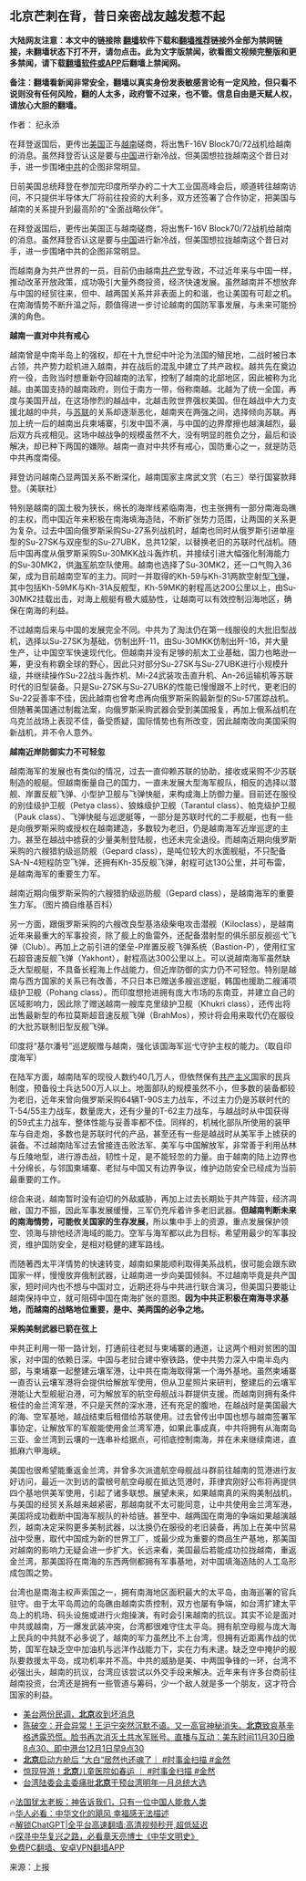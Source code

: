  <!-- 面包屑导航 --> <h2>北京芒刺在背，昔日亲密战友越发惹不起</h2> <p class="notice"><b>大陆网友注意：本文中的链接除 <a href="https://github.com/bannedbook/fanqiang" >翻墙</a>软件下载和<a href="https://github.com/killgcd/justmysocks/blob/master/README.md">翻墙推荐</a>链接外全部为禁网链接，未翻墙状态下打不开，请勿点击。此为文字版禁闻，欲看图文视频完整版和更多禁闻，请下载<a href="https://github.com/bannedbook/fanqiang">翻墙软件或APP</a>后翻墙上禁闻网。</p><p>备注：翻墙看新闻非常安全，翻墙以真实身份发表敏感言论有一定风险，但只看不说则没有任何风险，翻的人太多，政府管不过来，也不管。信息自由是天赋人权，请放心大胆的翻墙。</b></p>  <div class="entry"> <p>作者： 纪永添</p> <p id="summary">在拜登返国后，更传出<a href="https://www.bannedbook.org/bnews/tag/%e7%be%8e%e5%9b%bd/" class="st_tag internal_tag" rel="tag" title="标签 美国 下的日志">美国</a>正与<a href="https://www.bannedbook.org/bnews/tag/%e8%b6%8a%e5%8d%97/" class="st_tag internal_tag" rel="tag" title="标签 越南 下的日志">越南</a>磋商，将出售F-16V Block70/72战机给越南的消息。虽然拜登否认这是要与<span class='wp_keywordlink_affiliate'><a href="https://www.bannedbook.org/" title="中国" target="_blank">中国</a></span>进行新冷战，但美国想拉拢越南这个昔日对手，进一步围堵<a href="https://www.bannedbook.org/bnews/tag/%e4%b8%ad%e5%85%b1/" class="st_tag internal_tag" rel="tag" title="标签 中共 下的日志">中共</a>的企图非常明显。</p> <p>日前美国总统拜登在参加完印度所举办的二十大工业国高峰会后，顺道转往越南访问，不只提供半导体大厂将前往投资的大利多，双方还签署了合作协定，把美国与越南的关系提升到最高阶的“全面战略伙伴”。</p> <p>在拜登返国后，更传出美国正与越南磋商，将出售F-16V Block70/72战机给越南的消息。虽然拜登否认这是要与<a href="https://www.bannedbook.org/bnews/tag/%E4%B8%AD%E5%9B%BD/" class="st_tag internal_tag" rel="tag" title="标签 中国 下的日志">中国</a>进行新冷战，但美国想拉拢越南这个昔日对手，进一步围堵中共的企图非常明显。</p> <p>而越南身为共产世界的一员，目前仍由越南<a href="https://www.bannedbook.org/bnews/tag/%e5%85%b1%e4%ba%a7%e5%85%9a/" class="st_tag internal_tag" rel="tag" title="标签 共产党 下的日志">共产党</a>专政，不过近年来与中国一样，推动改革开放政策，成功吸引大量外商投资，经济快速发展。虽然越南并不想放弃与中国的经贸往来，但中、越两国关系并非表面上的和谐，也让美国有可趁之机。在南海情势不断升温之际，颇值得进一步讨论越南的国防军事发展，与未来可能扮演的角色。</p> <p><strong>越南一直对中共有戒心</strong></p> <p>越南曾是中南半岛上的强权，却在十九世纪中叶沦为法国的殖民地，二战时被日本占领，共产势力趁机进入越南，并在战后的混乱中建立了共产政权。越共先在奠边府一役，击败当时想重新夺回越南的法军，控制了越南的北部地区，因此被称为北越。由美国支持的越南政府，则位于南方一带，俗称南越。北越为了统一全国，再度与美国开战，在这场惨烈的越战中，北越击败世界强权美国。但在越战中大力支援北越的中共，与<a href="https://www.bannedbook.org/bnews/tag/%E8%8B%8F%E8%81%94/" class="st_tag internal_tag" rel="tag" title="标签 苏联 下的日志">苏联</a>的关系却逐渐恶化，越南夹在两强之间，选择倾向苏联。再加上统一后的越南出兵柬埔寨，引发中国不满，与中国的边界摩擦也越演越烈，最后双方兵戎相见。这场中越战争的规模虽然不大，没有明显的胜负之分，最后和谈解决，却已种下两国的嫌隙。越南一直对中共怀有戒心，国防重心之一，就是防范中共再度南侵。</p> <p>拜登访问越南凸显两国关系不断深化，越南国家主席武文赏（右三）举行国宴款拜登。（美联社）</p> <p>特别是越南的国土极为狭长，绵长的海岸线紧临南海，也主张拥有一部分南海岛礁的主权，而中国近年来积极在南海填海造陆，不断扩张势力范围，让两国的关系更为复杂。过去中国向俄罗斯采购Su-27系列战机时，越南也同时从俄罗斯引进单座型的Su-27SK与双座型的Su-27UBK，总共12架，以替换老旧的苏联时代战机。随后中国再度从俄罗斯采购Su-30MKK战斗轰炸机，并接续引进大幅强化制海能力的Su-30MK2，供<a href="https://www.bannedbook.org/bnews/tag/%e6%b5%b7%e5%86%9b/" class="st_tag internal_tag" rel="tag" title="标签 海军 下的日志">海军</a>航空队使用。越南也选择了Su-30MK2，还一口气购入36架，成为目前越南空军的主力。同时一并取得的Kh-59与Kh-31两款空射型<a href="https://www.bannedbook.org/bnews/tag/%e9%a3%9e%e5%bc%b9/" class="st_tag internal_tag" rel="tag" title="标签 飞弹 下的日志">飞弹</a>，其中包括Kh-59MK与Kh-31A反舰型，Kh-59MK的射程高达200公里以上，由Su-30MK2挂载出击，对海上舰艇有极大威胁性，让越南可以有效控制沿海地区，确保在南海的利益。</p> <p>不过越南后来与中国的发展完全不同。中共为了淘汰仍在第一线服役的大批旧型战机，选择以Su-27SK为基础，仿制出歼-11，由Su-30MKK仿制出歼-16，并大量生产，让中国空军快速现代化。但越南并没有足够的航太工业基础，国力也略逊一筹，更没有称霸全球的野心，因此只对部分Su-27SK与Su-27UBK进行小规模升级，并继续操作Su-22战斗轰炸机、Mi-24武装攻击直升机、An-26运输机等苏联时代的旧型装备。只是Su-27SK与Su-27UBK的性能已慢慢跟不上时代，更老旧的Su-22妥善率不佳，因此越南也曾考虑再向俄罗斯采购最新型的Su-57匿踪战机。但随著美国通过制裁法案，向俄罗斯采购武器会受到美国报复，再加上俄系战机在乌克兰战场上表现不佳，备受质疑，国际情势也有所改变，因此越南改向美国采购新战机，并不令人意外。</p> <p><strong>越南近岸防御实力不可轻忽</strong></p> <p>越南海军的发展也有类似的情况，过去一直仰赖苏联的协助，接收或采购不少苏联制造的舰艇。但越南衡量自己的国力，一直未发展大型海军舰队，相反的选择以潜舰、岸置反舰飞弹、小型护卫舰与飞弹快艇，来构成海上防御力量。目前还在服役的别佳级护卫舰（Petya class）、狼蛛级护卫舰（Tarantul class）、帕克级护卫舰（Pauk class）、飞弹快艇与巡逻艇等，一部分是苏联时代的二手舰艇，也有一些是向俄罗斯采购或授权在越南建造，多数较为老旧，仍是越南海军近岸巡逻的主力。甚至在越战中掳获的少量美制登陆舰，也还未完全退役。而越南近期向俄罗斯采购的六艘猎豹级巡防舰（Gepard class），是吨位较大的水面舰艇，不只配备SA-N-4短程防空飞弹，还拥有Kh-35反舰飞弹，射程可达130公里，并可布雷，是越南海军的重要生力军。</p>  <p>越南近期向俄罗斯采购的六艘猎豹级巡防舰（Gepard class），是越南海军的重要生力军。（图片摘自维基百科）</p> <p>另一方面，跟俄罗斯采购的六艘改良型基洛级柴电攻击潜舰（Kiloclass），是越南近年来最重大的军事投资，除了舰上的鱼雷外，还配备潜射型的俱乐部反舰巡弋飞弹（Club）。再加上之前引进的堡垒-P岸置反舰飞弹系统（Bastion-P），使用红宝石超音速反舰飞弹（Yakhont），射程高达300公里以上。可以说越南海军虽然缺乏大型舰艇，不具备长程海上作战能力，但近岸防御的实力仍不可轻忽。特别是越南与西方国家的关系已有改善，不只日本已赠送多艘巡逻艇，韩国也援助二艘浦项级护卫舰（Pohang class）。而印度想抢进拥有庞大市场的东南亚，并建立自己的区域影响力，因此除了赠送越南一艘库克里级护卫舰（Khukri class），还传出将出售最新型的布拉莫斯超音速反舰飞弹（BrahMos），预计将会用来取代仍在服役的大批苏联制旧型反舰飞弹。</p> <p>印度将“基尔潘号”巡逻舰赠与越南，强化该国海军巡弋守护主权的能力。（取自印度海军）</p> <p>在陆军方面，越南陆军的现役人数约40几万人，但依然保有<span class='wp_keywordlink'><a href="https://www.bannedbook.org/forum2/topic6177.html" title="《共产主义的终极目的》" target="_blank">共产主义</a></span>国家的民兵制度，预备役士兵达500万人以上。地面部队的规模虽然不小，但多数的装备都较为老旧，近年来曾向俄罗斯采购64辆T-90S主力战车，不过主力仍是苏联时代的T-54/55主力战车，数量庞大，还有少量的T-62主力战车，与越战时从中国获得的59式主力战车，整体性能与妥善率都不佳。同样的，机械化部队所使用的装甲车与自走炮，多数也是苏联时代的产品，甚至还有一些是越战时从美军手上掳获的装备。不过越南陆军过去曾接连击败法军、美军与中国解放军，非常善于利用丛林与丘陵地型，进行游击战，韧性十足，是不能轻忽的力量。由于越南的陆上边界也十分绵长，与邻国柬埔寨、老挝与中国又有边界争议，维护边防安全已经成为当前最重要的工作。</p> <p>综合来说，越南暂时没有迫切的外敌威胁，再加上过去长期处于共产阵营，经济凋敝，国力不振，因此军事发展缓慢，三军仍充斥着许多老旧武器。<strong>但越南判断未来的南海情势，可能攸关国家的生存发展，</strong>所以集中手上的资源，重点发展保护领空、领海与排他经济海域的能力。空军与海军都以此为目标，希望用最少的军事投资，维护国防安全，是相对稳健的建军路线。</p> <p>而随著西太平洋情势的快速转变，越南如果能顺利取得美系战机，很可能会跟东欧国家一样，慢慢放弃俄制武器，让越南进一步向美国倾斜。不过越南毕竟是共产国家，短时间内也不想与中国对立，近期还将与中共进行联合演习，但美国只要能让越南保持中立，就可阻碍中国在南海扩张的意图。<strong>因为中共正积极在南海寻求基地，而越南的战略地位重要，是中、美两国的必争之地。</strong></p>  <p><strong>采购美制武器已箭在弦上</strong></p> <p>中共正利用一带一路计划，打通前往老挝与柬埔寨的通道，让这两个相对贫困的国家，对中国的依赖日深。中国与老挝合建中寮铁路，使中共势力深入中南半岛内部，与柬埔寨一起整建云壤军港，让中共在南海取得第一个海外基地。虽然柬埔寨一直否认云壤军港将会提供给解放军使用，但从卫星照片来研判，整建后的云壤军港能让大型舰艇泊港，可为解放军的航空母舰战斗群提供支援。而越南则拥有条件极佳的金兰湾军港，不只是天然的深水港，还有充足的腹地，在越战时是美国最大的海、空军基地，越战结束后租借给苏联使用。过去曾传出中国也想与越南签署军事协定，让解放军的军舰能使用金兰湾军港，如果此事成真，中共将拥有从海南岛三亚、金兰湾到云壤的一连串补给据点，可彻底控制南海，并在未来继续南进，直抵麻六甲海峡。</p> <p>美国也很希望能重返金兰湾，并曾多次派遣航空母舰战斗群前往越南的笕港进行友好访问，最近一次到访的雷根号航空母舰在抵达笕港时，菲律宾刚好公布将再提供四个基地供美军使用，引起了诸多联想。展望未来，如果越南真的采购美制战机，与美国的经贸关系越来越紧密，那越南就不太可能同意，让中共使用金兰湾军港，美国将成功截断中国海军舰队的补给链。甚至中、越两国在南海的争端如果越演越烈，越南决定采购更多美制武器，以汰换仍在服役的老旧装备，再加上在美中贸易战中受惠，取代中国成为新的世界工厂，或最少成为重要的商品生产基地，那美国对越南的影响力无疑会进一步扩大。长远来看，美国最后若能成功拉拢越南，重返金兰湾，那美国将在南海的东西两侧都拥有军事基地，对中国填海造陆的人工岛形成包围之势。</p> <p>台湾也是南海主权声索国之一，拥有南海地区面积最大的太平岛，由海巡署的官兵驻守。由于太平岛周边的岛礁由越南实质控制，双方也屡有争端，如台湾扩建太平岛上的机场、码头设施或进行火炮操演，有时会引来越南的抗议。其实不论是面对中共或越南，万一爆发武装冲突，台湾都很难守住太平岛。拥有航空母舰与庞大海上民兵的中共就不必多说了，越南的军力虽然比不上台湾，但拥有近距离作战的优势，国军在缺乏空中加油机与远洋作战能力下，实在力有未逮。缺乏空中掩护的舰队要救援太平岛，成功机率并不高。中共的威胁是美、中两国争锋的一环，台湾不必强出头，越南的抗议，台湾应该尝试以外交手段来解决。近年来有许多台商前往越南投资，台湾还是拥有一些管道与筹码，少一个敌人就是多一个朋友，这才符合国家的利益。</p> <!--<div id="taboola-mid-1"></div>--><ul class='op-related-articles' title='相关阅读'> <li><a href='https://www.bannedbook.org/bnews/cnnews/hknews/20231201/1968127.html' target='_blank'>美台两份民调，<b>北京</b>收到坏消息</a></li> <li><a href='https://www.bannedbook.org/bnews/sohnews/20231201/1968126.html' target='_blank'>陈破空：开会异常！王沪宁突然沉默不语。又一高官神秘消失。<b>北京</b>致哀基辛格透露恐慌。脸书再次消灭土共水军账号。直播与互动：美东时间11月30日晚8点30、即中港台12月1日早9点30</a></li> <li><a href='https://www.bannedbook.org/bnews/sohnews/20231201/1968113.html' target='_blank'><b>北京</b>启动方舱后  “大白”居然也还魂了｜ #时事金扫描 #金然</a></li> <li><a href='https://www.bannedbook.org/bnews/sohnews/20231201/1968112.html' target='_blank'>惊现导游！<b>北京</b>儿童医院如春运 ｜ #时事金扫描 #金然</a></li> <li><a href='https://www.bannedbook.org/bnews/taiwannews/20231201/1968016.html' target='_blank'>台湾陆委会主委痛批<b>北京</b>干预台湾明年一月总统大选</a></li> </ul> <p class="texttj"> 🔥<a href="https://www.bannedbook.org/bnews/ssgc/20230219/1850782.html" target="_blank">法国犹太老板：神告诉我们，只有一位中国人能救人类</a><br/> 🔥<a href="https://www.bannedbook.org/bnews/comments/20220220/1694796.html" target="_blank">华人必看：中华文化的飓风 幸福感无法描述</a><br/> 🔥<a href="https://github.com/bannedbook/fanqiang/wiki/V2ray%E6%9C%BA%E5%9C%BA" target="_blank">解锁ChatGPT|全平台高速翻墙:高清视频秒开,超低延迟</a><br/> 🔥<a href="https://www.bannedbook.org/bnews/comments/20220808/1768773.html" target="_blank">探寻中华复兴之路，必看章天亮博士《中华文明史》</a><br/> <a href="https://github.com/bannedbook/fanqiang/wiki/%E7%A6%81%E9%97%BB%E7%BD%91%E5%AE%89%E5%8D%93%E7%BF%BB%E5%A2%99%E6%96%B0%E9%97%BBAPP" target="_blank">免费PC翻墙、安卓VPN翻墙APP</a><br/> </p><p class="src-info">来源：上报 </p> <a name='sharetosocial'></a> <div style="margin-bottom:5px;padding-bottom:5px;clear:both"> <div id="archive-pix-1" class="banner-ads"> <!-- AuctionX Display platform tag START --> <div id="27602x728x90x621x_ADSLOT1" clicktrack="%%CLICK_URL_ESC%%"></div>  <!-- AuctionX Display platform tag END --> </div> <div id="archive-pix-2" class="banner-ads"> <!-- AuctionX Display platform tag START --> <div id="27556x300x250x621x_ADSLOT1" clicktrack="%%CLICK_URL_ESC%%" style="margin:0 auto;text-align:center"></div>  <!-- AuctionX Display platform tag END --> </div> </div>  <div id="archive-pix-1" class="banner-ads"> <!-- AuctionX Display platform tag START --> <div id="27603x728x90x621x_ADSLOT1" clicktrack="%%CLICK_URL_ESC%%"></div>  <!-- AuctionX Display platform tag END --> </div> </div><!--END ENTRY--> 